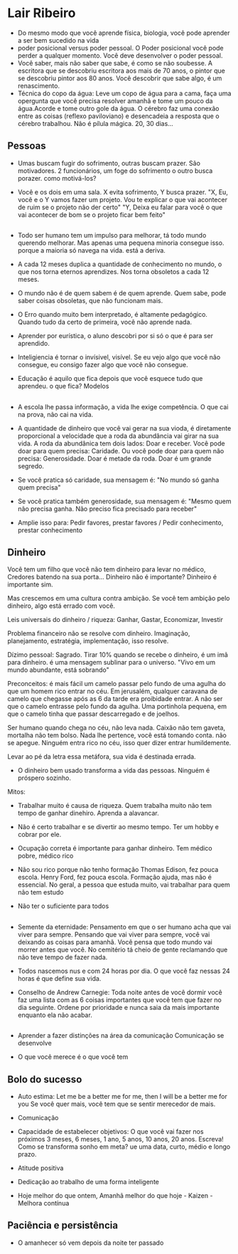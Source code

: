  # Lair Ribeiro

- Do mesmo modo que você aprende física, biologia, você pode aprender a ser bem sucedido na vida
- poder posicional versus poder pessoal. O Poder posicional você pode perder a qualquer momento. Você deve desenvolver o poder pessoal.
- Você saber, mais não saber que sabe, é como se não soubesse. A escritora que se descobriu escritora aos mais de 70 anos, o pintor que se descobriu pintor aos 80 anos. Você descobrir que sabe algo, é um renascimento.
- Técnica do copo da água: Leve um copo de água para a cama, faça uma opergunta que você precisa resolver amanhã e tome um pouco da água.Acorde e tome outro gole da água. O cérebro faz uma conexão entre as coisas (reflexo paviloviano) e desencadeia a resposta que o cérebro trabalhou. Não é pílula mágica. 20, 30 dias...

## Pessoas

- Umas buscam fugir do sofrimento, outras buscam prazer. São motivadores.
2 funcionários, um foge do sofrimento o outro busca porazer. como motivá-los?

- Você e os dois em uma sala. X evita sofrimento, Y busca prazer.
"X, Eu, você e o Y vamos fazer um projeto. Vou te explicar o que vai acontecer de ruim se o projeto não der certo"
"Y, Deixa eu falar para você o que vai acontecer de bom se o projeto ficar bem feito"

##

 - Todo ser humano tem um impulso para melhorar, tá todo mundo querendo melhorar. Mas apenas uma pequena minoria consegue isso. porque a maioria só navega na vida. está a deriva.

- A cada 12 meses duplica a quantidade de conhecimento no mundo, o que nos torna eternos aprendizes. Nos torna obsoletos a cada 12 meses. 
- O mundo não é de quem sabem é de quem aprende. Quem sabe, pode saber coisas obsoletas, que não funcionam mais.

- O Erro quando muito bem interpretado, é altamente pedagógico. Quando tudo da certo de primeira, você não aprende nada.

- Aprender por eurística, o aluno descobri por si só o que é para ser aprendido.

- Inteligiencia é tornar o invísivel, visível. Se eu vejo algo que você não consegue, eu consigo fazer algo que você não consegue.

- Educação é aquilo que fica depois que você esquece tudo que aprendeu. o que fica? Modelos

##

- A escola lhe passa informação, a vida lhe exige competência. O que cai na prova, não cai na vida.

- A quantidade de dinheiro que você vai gerar na sua vioda, é diretamente proporcional a velocidade que a roda da abundância vai girar na sua vida. A roda da abundânica tem dois lados: Doar e receber. Você pode doar para quem precisa: Caridade. Ou você pode doar para quem não precisa: Generosidade. Doar é metade da roda. Doar é um grande segredo.

- Se você pratica só caridade, sua mensagem é: "No mundo só ganha quem precisa"
- Se você pratica também generosidade, sua mensagem é: "Mesmo quem não precisa ganha. Não preciso fica precisado para receber"

- Amplie isso para: Pedir favores, prestar favores / Pedir conhecimento, prestar conhecimento

## Dinheiro

Você tem um filho que você não tem dinheiro para levar no médico, Credores batendo na sua porta... Dinheiro não é importante?
Dinheiro é importante sim.

Mas crescemos em uma cultura contra ambição. Se você tem ambição pelo dinheiro, algo está errado com você.

Leis universais do dinheiro / riqueza: Ganhar, Gastar, Economizar, Investir

Problema financeiro não se resolve com dinheiro. Imaginação, planejamento, estratégia, implementação, isso resolve.

Dízimo pessoal: Sagrado. Tirar 10% quando se recebe o dinheiro, é um imã para dinheiro.
é uma mensagem sublinar para o universo. "Vivo em um mundo abundante, está sobrando"

Preconceitos: é mais fácil um camelo passar pelo fundo de uma agulha do que um homem rico entrar no céu.
Em jerusalém, qualquer caravana de camelo que chegasse após as 6 da tarde era proibidade entrar. A não ser que o camelo entrasse pelo fundo da agulha. Uma portinhola pequena, em que o camelo tinha que passar descarregado e de joelhos.

Ser humano quando chega no céu, não leva nada. Caixão não tem gaveta, mortalha não tem bolso. 
Nada lhe pertence, você está tomando conta. não se apegue.
Ninguém entra rico no céu, isso quer dizer entrar humildemente.

Levar ao pé da letra essa metáfora, sua vida é destinada errada.

- O dinheiro bem usado transforma a vida das pessoas. Ninguém é próspero sozinho.

Mitos:
- Trabalhar muito é causa de riqueza.
Quem trabalha muito não tem tempo de ganhar dinehiro. Aprenda a alavancar.

- Não é certo trabalhar e se divertir ao mesmo tempo.
Ter um hobby e cobrar por ele.

- Ocupação correta é importante para ganhar dinheiro.
Tem médico pobre, médico rico

- Não sou rico porque não tenho formação
Thomas Edison, fez pouca escola. Henry Ford, fez pouca escola.
Formação ajuda, mas não é essencial.
No geral, a pessoa que estuda muito, vai trabalhar para quem não tem estudo

- Não ter o suficiente para todos

## 

- Semente da eternidade: Pensamento em que o ser humano acha que vai viver para sempre.
Pensando que vai viver para sempre, você vai deixando as coisas para amanhã. Você pensa que todo mundo vai morrer antes que você.
No cemitério tá cheio de gente reclamando que não teve tempo de fazer nada.

- Todos nascemos nus e com 24 horas por dia. O que você faz nessas 24 horas é que define sua vida.

- Conselho de Andrew Carnegie: Toda noite antes de você dormir você faz uma lista com as 6 coisas importantes que você tem que fazer no dia seguinte. Ordene por prioridade e nunca saia da mais importante enquanto ela não acabar.

##

- Aprender a fazer distinções na área da comunicação
Comunicação se desenvolve

- O que você merece é o que você tem

## Bolo do sucesso

- Auto estima: Let me be a better me for me, then I will be a better me for you
Se você quer mais, você tem que se sentir merecedor de mais.

- Comunicação

- Capacidade de estabelecer objetivos: O que você vai fazer nos próximos 3 meses, 6 meses, 1 ano, 5 anos, 10 anos, 20 anos.
Escreva! Como se transforma sonho em meta? ue uma data, curto, médio e longo prazo.

- Atitude positiva

- Dedicação ao trabalho de uma forma inteligente

- Hoje melhor do que ontem, Amanhã melhor do que hoje - Kaizen - Melhora contínua

## Paciência e persistência

- O amanhecer só vem depois da noite ter passado
